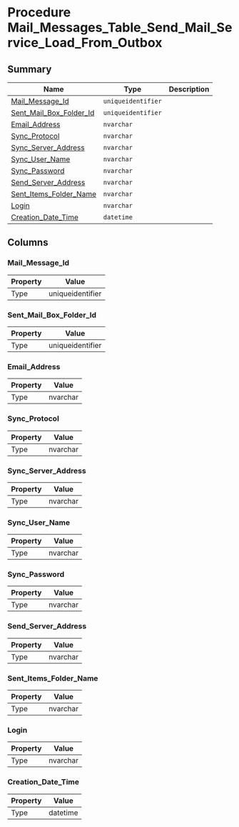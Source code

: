 # Procedure Mail_Messages_Table_Send_Mail_Service_Load_From_Outbox


## Summary

| Name | Type | Description |
| - | - | --- |
|[Mail_Message_Id](#mail_message_id)|`uniqueidentifier` ||
|[Sent_Mail_Box_Folder_Id](#sent_mail_box_folder_id)|`uniqueidentifier` ||
|[Email_Address](#email_address)|`nvarchar` ||
|[Sync_Protocol](#sync_protocol)|`nvarchar` ||
|[Sync_Server_Address](#sync_server_address)|`nvarchar` ||
|[Sync_User_Name](#sync_user_name)|`nvarchar` ||
|[Sync_Password](#sync_password)|`nvarchar` ||
|[Send_Server_Address](#send_server_address)|`nvarchar` ||
|[Sent_Items_Folder_Name](#sent_items_folder_name)|`nvarchar` ||
|[Login](#login)|`nvarchar` ||
|[Creation_Date_Time](#creation_date_time)|`datetime` ||

## Columns

### Mail_Message_Id

| Property | Value |
| - | - |
|Type|uniqueidentifier|

### Sent_Mail_Box_Folder_Id

| Property | Value |
| - | - |
|Type|uniqueidentifier|

### Email_Address

| Property | Value |
| - | - |
|Type|nvarchar|

### Sync_Protocol

| Property | Value |
| - | - |
|Type|nvarchar|

### Sync_Server_Address

| Property | Value |
| - | - |
|Type|nvarchar|

### Sync_User_Name

| Property | Value |
| - | - |
|Type|nvarchar|

### Sync_Password

| Property | Value |
| - | - |
|Type|nvarchar|

### Send_Server_Address

| Property | Value |
| - | - |
|Type|nvarchar|

### Sent_Items_Folder_Name

| Property | Value |
| - | - |
|Type|nvarchar|

### Login

| Property | Value |
| - | - |
|Type|nvarchar|

### Creation_Date_Time

| Property | Value |
| - | - |
|Type|datetime|


